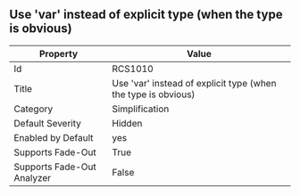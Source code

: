 ## Use 'var' instead of explicit type \(when the type is obvious\)

Property | Value
--- | --- 
Id | RCS1010
Title | Use 'var' instead of explicit type \(when the type is obvious\)
Category | Simplification
Default Severity | Hidden
Enabled by Default | yes
Supports Fade-Out | True
Supports Fade-Out Analyzer | False
